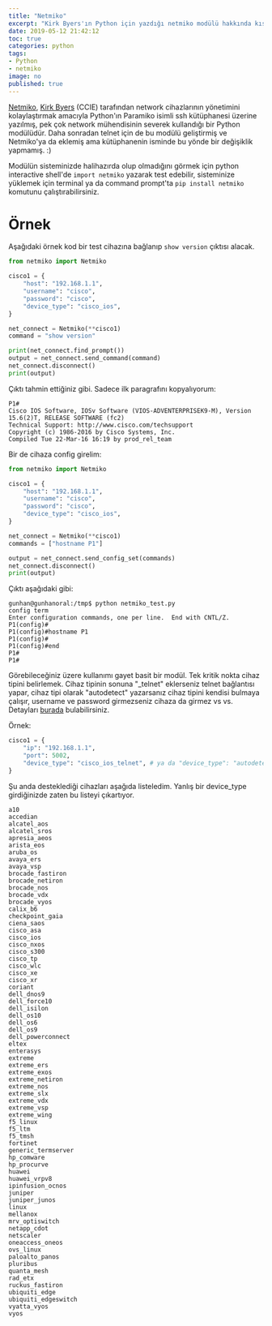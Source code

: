 ```yaml
---
title: "Netmiko"
excerpt: "Kirk Byers'ın Python için yazdığı netmiko modülü hakkında kısa bir yazı"
date: 2019-05-12 21:42:12
toc: true
categories: python
tags:
- Python
- netmiko
image: no
published: true
---
```


[Netmiko][1], [Kirk Byers][2] (CCIE) tarafından network cihazlarının yönetimini kolaylaştırmak amacıyla Python'ın Paramiko isimli ssh kütüphanesi üzerine yazılmış, pek çok network mühendisinin severek kullandığı bir Python modülüdür. Daha sonradan telnet için de bu modülü geliştirmiş ve Netmiko'ya da eklemiş ama kütüphanenin isminde bu yönde bir değişiklik yapmamış. :)

Modülün sisteminizde halihazırda olup olmadığını görmek için python interactive shell'de `import netmiko` yazarak test edebilir, sisteminize yüklemek için terminal ya da command prompt'ta `pip install netmiko` komutunu çalıştırabilirsiniz.

# Örnek

Aşağıdaki örnek kod bir test cihazına bağlanıp `show version` çıktısı alacak.
``` python
from netmiko import Netmiko

cisco1 = {
    "host": "192.168.1.1",
    "username": "cisco",
    "password": "cisco",
    "device_type": "cisco_ios",
}

net_connect = Netmiko(**cisco1)
command = "show version"

print(net_connect.find_prompt())
output = net_connect.send_command(command)
net_connect.disconnect()
print(output)
```

Çıktı tahmin ettiğiniz gibi. Sadece ilk paragrafını kopyalıyorum:
```
P1#
Cisco IOS Software, IOSv Software (VIOS-ADVENTERPRISEK9-M), Version 15.6(2)T, RELEASE SOFTWARE (fc2)
Technical Support: http://www.cisco.com/techsupport
Copyright (c) 1986-2016 by Cisco Systems, Inc.
Compiled Tue 22-Mar-16 16:19 by prod_rel_team
```

Bir de cihaza config girelim:
``` python
from netmiko import Netmiko

cisco1 = {
    "host": "192.168.1.1",
    "username": "cisco",
    "password": "cisco",
    "device_type": "cisco_ios",
}

net_connect = Netmiko(**cisco1)
commands = ["hostname P1"]

output = net_connect.send_config_set(commands)
net_connect.disconnect()
print(output)
```

Çıktı aşağıdaki gibi:
```
gunhan@gunhanoral:/tmp$ python netmiko_test.py
config term
Enter configuration commands, one per line.  End with CNTL/Z.
P1(config)#
P1(config)#hostname P1
P1(config)#
P1(config)#end
P1#
P1#
```

Görebileceğiniz üzere kullanımı gayet basit bir modül. Tek kritik nokta cihaz tipini belirlemek. Cihaz tipinin sonuna "\_telnet" eklerseniz telnet bağlantısı yapar, cihaz tipi olarak "autodetect" yazarsanız cihaz tipini kendisi bulmaya çalışır, username ve password girmezseniz cihaza da girmez vs vs. Detayları [burada][3] bulabilirsiniz.

Örnek:
``` python
cisco1 = {
    "ip": "192.168.1.1",
    "port": 5002,
    "device_type": "cisco_ios_telnet", # ya da "device_type": "autodetect"
}
```

Şu anda desteklediği cihazları aşağıda listeledim. Yanlış bir device_type girdiğinizde zaten bu listeyi çıkartıyor.

```
a10
accedian
alcatel_aos
alcatel_sros
apresia_aeos
arista_eos
aruba_os
avaya_ers
avaya_vsp
brocade_fastiron
brocade_netiron
brocade_nos
brocade_vdx
brocade_vyos
calix_b6
checkpoint_gaia
ciena_saos
cisco_asa
cisco_ios
cisco_nxos
cisco_s300
cisco_tp
cisco_wlc
cisco_xe
cisco_xr
coriant
dell_dnos9
dell_force10
dell_isilon
dell_os10
dell_os6
dell_os9
dell_powerconnect
eltex
enterasys
extreme
extreme_ers
extreme_exos
extreme_netiron
extreme_nos
extreme_slx
extreme_vdx
extreme_vsp
extreme_wing
f5_linux
f5_ltm
f5_tmsh
fortinet
generic_termserver
hp_comware
hp_procurve
huawei
huawei_vrpv8
ipinfusion_ocnos
juniper
juniper_junos
linux
mellanox
mrv_optiswitch
netapp_cdot
netscaler
oneaccess_oneos
ovs_linux
paloalto_panos
pluribus
quanta_mesh
rad_etx
ruckus_fastiron
ubiquiti_edge
ubiquiti_edgeswitch
vyatta_vyos
vyos
```




[1]: https://github.com/ktbyers/netmiko/tree/master
[2]: https://twitter.com/kirkbyers
[3]: https://netmiko.readthedocs.io/en/latest/classes/base_connection.html
